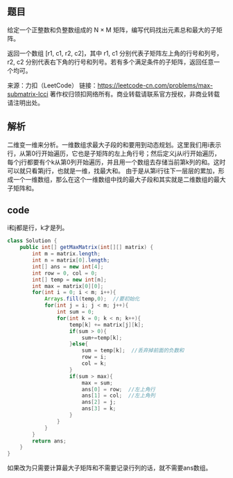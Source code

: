 ## 题目
给定一个正整数和负整数组成的 N × M 矩阵，编写代码找出元素总和最大的子矩阵。

返回一个数组 [r1, c1, r2, c2]，其中 r1, c1 分别代表子矩阵左上角的行号和列号，r2, c2 分别代表右下角的行号和列号。若有多个满足条件的子矩阵，返回任意一个均可。

来源：力扣（LeetCode）
链接：https://leetcode-cn.com/problems/max-submatrix-lcci
著作权归领扣网络所有。商业转载请联系官方授权，非商业转载请注明出处。

## 解析
二维变一维来分析。一维数组求最大子段的和要用到动态规划。这里我们用i表示行，从第0行开始遍历，它也是子矩阵的左上角行号；然后定义j从i行开始遍历，每个j行都要有个k从第0列开始遍历，并且用一个数组去存储当前第k列的和。这时可以就只看第j行，也就是一维，找最大和。
由于是从第i行往下一层层的累加，形成一个一维数组，那么在这个一维数组中找的最大子段和其实就是二维数组的最大子矩阵和。

## code
i和j都是行，k才是列。
```java
class Solution {
    public int[] getMaxMatrix(int[][] matrix) {
        int m = matrix.length;
        int n = matrix[0].length;
        int[] ans = new int[4];
        int row = 0, col = 0;
        int[] temp = new int[n];
        int max = matrix[0][0];
        for(int i = 0; i < m; i++){
            Arrays.fill(temp,0);  //要初始化
            for(int j = i; j < m; j++){
                int sum = 0; 
                for(int k = 0; k < n; k++){
                    temp[k] += matrix[j][k];
                    if(sum > 0){
                        sum+=temp[k];
                    }else{
                        sum = temp[k];  //丢弃掉前面的负数和
                        row = i;
                        col = k;
                    }
                    if(sum > max){
                        max = sum;
                        ans[0] = row;  //左上角行
                        ans[1] = col;  //左上角列
                        ans[2] = j;
                        ans[3] = k;
                    }
                }
            }
        }
        return ans;
    }
}
```
如果改为只需要计算最大子矩阵和不需要记录行列的话，就不需要ans数组。